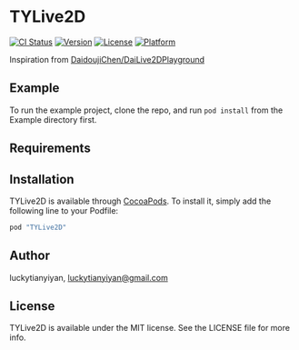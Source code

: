 # TYLive2D

[![CI Status](http://img.shields.io/travis/luckytianyiyan/TYLive2D.svg?style=flat)](https://travis-ci.org/luckytianyiyan/TYLive2D)
[![Version](https://img.shields.io/cocoapods/v/TYLive2D.svg?style=flat)](http://cocoapods.org/pods/TYLive2D)
[![License](https://img.shields.io/cocoapods/l/TYLive2D.svg?style=flat)](http://cocoapods.org/pods/TYLive2D)
[![Platform](https://img.shields.io/cocoapods/p/TYLive2D.svg?style=flat)](http://cocoapods.org/pods/TYLive2D)

Inspiration from [DaidoujiChen/DaiLive2DPlayground](https://github.com/DaidoujiChen/DaiLive2DPlayground)

## Example

To run the example project, clone the repo, and run `pod install` from the Example directory first.

## Requirements

## Installation

TYLive2D is available through [CocoaPods](http://cocoapods.org). To install
it, simply add the following line to your Podfile:

```ruby
pod "TYLive2D"
```

## Author

luckytianyiyan, luckytianyiyan@gmail.com

## License

TYLive2D is available under the MIT license. See the LICENSE file for more info.
